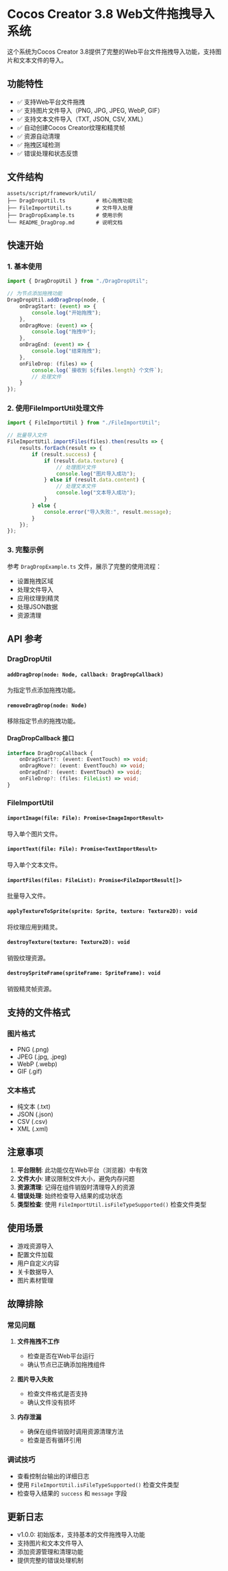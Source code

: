 # Cocos Creator 3.8 Web文件拖拽导入系统

这个系统为Cocos Creator 3.8提供了完整的Web平台文件拖拽导入功能，支持图片和文本文件的导入。

## 功能特性

- ✅ 支持Web平台文件拖拽
- ✅ 支持图片文件导入（PNG, JPG, JPEG, WebP, GIF）
- ✅ 支持文本文件导入（TXT, JSON, CSV, XML）
- ✅ 自动创建Cocos Creator纹理和精灵帧
- ✅ 资源自动清理
- ✅ 拖拽区域检测
- ✅ 错误处理和状态反馈

## 文件结构

```
assets/script/framework/util/
├── DragDropUtil.ts          # 核心拖拽功能
├── FileImportUtil.ts        # 文件导入处理
├── DragDropExample.ts       # 使用示例
└── README_DragDrop.md       # 说明文档
```

## 快速开始

### 1. 基本使用

```typescript
import { DragDropUtil } from "./DragDropUtil";

// 为节点添加拖拽功能
DragDropUtil.addDragDrop(node, {
    onDragStart: (event) => {
        console.log("开始拖拽");
    },
    onDragMove: (event) => {
        console.log("拖拽中");
    },
    onDragEnd: (event) => {
        console.log("结束拖拽");
    },
    onFileDrop: (files) => {
        console.log(`接收到 ${files.length} 个文件`);
        // 处理文件
    }
});
```

### 2. 使用FileImportUtil处理文件

```typescript
import { FileImportUtil } from "./FileImportUtil";

// 批量导入文件
FileImportUtil.importFiles(files).then(results => {
    results.forEach(result => {
        if (result.success) {
            if (result.data.texture) {
                // 处理图片文件
                console.log("图片导入成功");
            } else if (result.data.content) {
                // 处理文本文件
                console.log("文本导入成功");
            }
        } else {
            console.error("导入失败:", result.message);
        }
    });
});
```

### 3. 完整示例

参考 `DragDropExample.ts` 文件，展示了完整的使用流程：

- 设置拖拽区域
- 处理文件导入
- 应用纹理到精灵
- 处理JSON数据
- 资源清理

## API 参考

### DragDropUtil

#### `addDragDrop(node: Node, callback: DragDropCallback)`
为指定节点添加拖拽功能。

#### `removeDragDrop(node: Node)`
移除指定节点的拖拽功能。

#### DragDropCallback 接口
```typescript
interface DragDropCallback {
    onDragStart?: (event: EventTouch) => void;
    onDragMove?: (event: EventTouch) => void;
    onDragEnd?: (event: EventTouch) => void;
    onFileDrop?: (files: FileList) => void;
}
```

### FileImportUtil

#### `importImage(file: File): Promise<ImageImportResult>`
导入单个图片文件。

#### `importText(file: File): Promise<TextImportResult>`
导入单个文本文件。

#### `importFiles(files: FileList): Promise<FileImportResult[]>`
批量导入文件。

#### `applyTextureToSprite(sprite: Sprite, texture: Texture2D): void`
将纹理应用到精灵。

#### `destroyTexture(texture: Texture2D): void`
销毁纹理资源。

#### `destroySpriteFrame(spriteFrame: SpriteFrame): void`
销毁精灵帧资源。

## 支持的文件格式

### 图片格式
- PNG (.png)
- JPEG (.jpg, .jpeg)
- WebP (.webp)
- GIF (.gif)

### 文本格式
- 纯文本 (.txt)
- JSON (.json)
- CSV (.csv)
- XML (.xml)

## 注意事项

1. **平台限制**: 此功能仅在Web平台（浏览器）中有效
2. **文件大小**: 建议限制文件大小，避免内存问题
3. **资源清理**: 记得在组件销毁时清理导入的资源
4. **错误处理**: 始终检查导入结果的成功状态
5. **类型检查**: 使用 `FileImportUtil.isFileTypeSupported()` 检查文件类型

## 使用场景

- 游戏资源导入
- 配置文件加载
- 用户自定义内容
- 关卡数据导入
- 图片素材管理

## 故障排除

### 常见问题

1. **文件拖拽不工作**
   - 检查是否在Web平台运行
   - 确认节点已正确添加拖拽组件

2. **图片导入失败**
   - 检查文件格式是否支持
   - 确认文件没有损坏

3. **内存泄漏**
   - 确保在组件销毁时调用资源清理方法
   - 检查是否有循环引用

### 调试技巧

- 查看控制台输出的详细日志
- 使用 `FileImportUtil.isFileTypeSupported()` 检查文件类型
- 检查导入结果的 `success` 和 `message` 字段

## 更新日志

- v1.0.0: 初始版本，支持基本的文件拖拽导入功能
- 支持图片和文本文件导入
- 添加资源管理和清理功能
- 提供完整的错误处理机制 